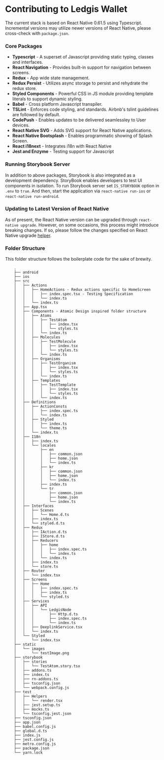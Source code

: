 # Contributing to Ledgis Wallet

The current stack is based on React Native 0.61.5 using Typescript. Incremental versions may utilize newer versions of React Native, please cross-check with `package.json`.

### Core Packages
 - **Typescript** - A superset of Javascript providing static typing, classes and interfaces.
 - **React Navigation** - Provides built-in support for navigation between screens.
 - **Redux** - App wide state management.
 - **Redux Persist** - Utilizes async storage to persist and rehydrate the redux store.
 - **Styled Components** - Powerful CSS in JS module providing template literals to support dynamic styling.
 - **Babel** - Cross platform Javascript transpiler.
 - **TSLint** - Enforces code styling, and standards. Airbnb's tslint guidelines are followed by default.
 - **CodePush** - Enables updates to be delivered seamlessley to User devices.
 - **React Native SVG** - Adds SVG support for React Native applications.
 - **React Native Bootsplash** - Enables programmatic showing of Splash Screen.
 - **React i18next** - Integrates i18n with React Native
 - **Jest and Enzyme** - Testing support for Javascript 

### Running Storybook Server

In addition to above packages, Storybook is also integrated as a development dependency. StoryBook enables developers to test UI components in isolation. To run Storybook server set `IS_STORYBOOK` option in `.env` to `true`. And then, start the application via `react-native run-ios` or `react-native run-android`.

### Updating to Latest Version of React Native 

As of present, the React Native version can be upgraded through `react-native upgrade`. However, on some occasions, this process might introduce breaking changes. If so, please follow the changes specified on React Native upgrade [helper](https://react-native-community.github.io/upgrade-helper/).

### Folder Structure

This folder structure follows the boilerplate code for the sake of brewity. 

```
    .
    ├── android
    ├── ios
    ├── src
    │   ├── Actions
    │   │   ├── HomeActions - Redux actions specific to HomeScreen
    │   │   │   ├── index.spec.tsx - Testing Specification
    │   │   │   └── index.ts
    │   │   └── index.ts
    │   ├── App.tsx
    │   ├── Components - Atomic Design inspired folder structure
    │   │   ├── Atoms
    │   │   │   ├── TestAtom
    │   │   │   │   ├── index.tsx
    │   │   │   │   └── styles.ts
    │   │   │   └── index.ts
    │   │   ├── Molecules
    │   │   │   ├── TestMolecule
    │   │   │   │   ├── index.tsx
    │   │   │   │   └── styles.ts
    │   │   │   └── index.ts
    │   │   ├── Organisms
    │   │   │   ├── TestOrganism
    │   │   │   │   ├── index.tsx
    │   │   │   │   └── styles.ts
    │   │   │   └── index.ts
    │   │   ├── Templates
    │   │   │   ├── TestTemplate
    │   │   │   │   ├── index.tsx
    │   │   │   │   └── styles.ts
    │   │   │   └── index.ts
    │   ├── Definitions
    │   │   ├── ActionConsts
    │   │   │   ├── index.spec.ts
    │   │   │   └── index.ts
    │   │   ├── Styled
    │   │   │   ├── index.ts
    │   │   │   └── theme.ts
    │   │   └── index.ts
    │   ├── I18n
    │   │   ├── index.ts
    │   │   └── locales
    │   │       ├── en
    │   │       │   ├── common.json
    │   │       │   ├── home.json
    │   │       │   └── index.ts
    │   │       ├── kr
    │   │       │   ├── common.json
    │   │       │   ├── home.json
    │   │       │   └── index.ts
    │   │       ├── index.ts
    │   │       └── tr
    │   │           ├── common.json
    │   │           ├── home.json
    │   │           └── index.ts
    │   ├── Interfaces
    │   │   ├── Scenes
    │   │   │   └── Home.d.ts
    │   │   ├── index.ts
    │   │   └── styled.d.ts
    │   ├── Redux
    │   │   ├── IAction.d.ts
    │   │   ├── IStore.d.ts
    │   │   ├── Reducers
    │   │   │   ├── home
    │   │   │   │   ├── index.spec.ts
    │   │   │   │   └── index.ts
    │   │   │   └── index.ts
    │   │   ├── index.ts
    │   │   └── store.ts
    │   ├── Router
    │   │   └── index.tsx
    │   ├── Screens
    │   │   ├── Home
    │   │   │   ├── index.spec.ts
    │   │   │   ├── index.ts
    │   │   │   └── styled.ts
    │   ├── Services
    │   │   ├── API
    │   │   │   └── LedgisNode
    │   │   │       ├── Http.d.ts
    │   │   │       ├── index.spec.ts
    │   │   │       └── index.ts
    │   │   ├── DeeplinkService.tsx
    │   │   └── index.ts
    │   └── Styled
    │       └── index.tsx
    ├── static
    │   └── images
    │       └── testImage.png
    ├── storybook
    │   ├── stories
    │   │   └── TestAtom.story.tsx
    │   ├── addons.ts
    │   ├── index.ts
    │   ├── rn-addons.ts
    │   ├── tsconfig.json
    │   └── webpack.config.js
    ├── test
    │   ├── Helpers
    │   │   └── render.tsx
    │   ├── jest.setup.ts
    │   ├── mocks.ts
    │   └── tsconfig.jest.json
    ├── tsconfig.json
    ├── app.json
    ├── babel.config.js
    ├── global.d.ts
    ├── index.js
    ├── jest.config.js
    ├── metro.config.js
    ├── package.json
    └── yarn.lock
```
